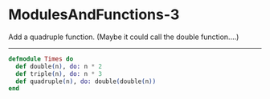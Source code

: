# ModulesAndFunctions-3

Add a quadruple function. (Maybe it could call the double function.…)

---

```elixir
defmodule Times do
  def double(n), do: n * 2
  def triple(n), do: n * 3
  def quadruple(n), do: double(double(n))
end
```